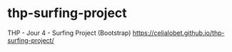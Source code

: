 # thp-surfing-project
THP - Jour 4 - Surfing Project (Bootstrap)
https://celialobet.github.io/thp-surfing-project/
